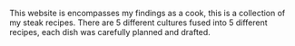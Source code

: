 This website is encompasses my findings as a cook, this is a collection of my steak recipes. There are 5 different cultures fused into 5 different recipes, each dish was carefully planned and drafted.
